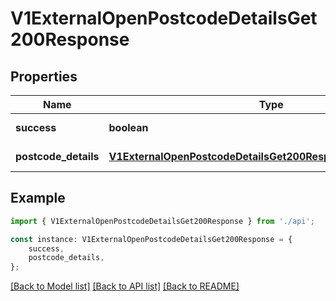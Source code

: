 # V1ExternalOpenPostcodeDetailsGet200Response


## Properties

Name | Type | Description | Notes
------------ | ------------- | ------------- | -------------
**success** | **boolean** |  | [default to undefined]
**postcode_details** | [**V1ExternalOpenPostcodeDetailsGet200ResponsePostcodeDetails**](V1ExternalOpenPostcodeDetailsGet200ResponsePostcodeDetails.md) |  | [default to undefined]

## Example

```typescript
import { V1ExternalOpenPostcodeDetailsGet200Response } from './api';

const instance: V1ExternalOpenPostcodeDetailsGet200Response = {
    success,
    postcode_details,
};
```

[[Back to Model list]](../README.md#documentation-for-models) [[Back to API list]](../README.md#documentation-for-api-endpoints) [[Back to README]](../README.md)
